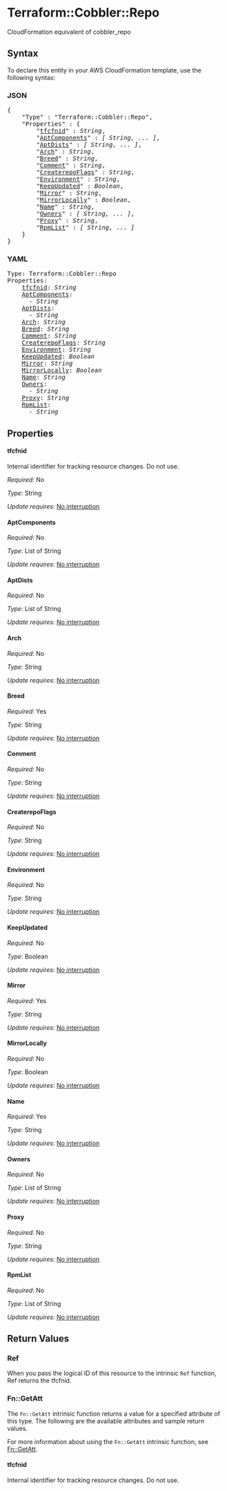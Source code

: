 # Terraform::Cobbler::Repo

CloudFormation equivalent of cobbler_repo

## Syntax

To declare this entity in your AWS CloudFormation template, use the following syntax:

### JSON

<pre>
{
    "Type" : "Terraform::Cobbler::Repo",
    "Properties" : {
        "<a href="#tfcfnid" title="tfcfnid">tfcfnid</a>" : <i>String</i>,
        "<a href="#aptcomponents" title="AptComponents">AptComponents</a>" : <i>[ String, ... ]</i>,
        "<a href="#aptdists" title="AptDists">AptDists</a>" : <i>[ String, ... ]</i>,
        "<a href="#arch" title="Arch">Arch</a>" : <i>String</i>,
        "<a href="#breed" title="Breed">Breed</a>" : <i>String</i>,
        "<a href="#comment" title="Comment">Comment</a>" : <i>String</i>,
        "<a href="#createrepoflags" title="CreaterepoFlags">CreaterepoFlags</a>" : <i>String</i>,
        "<a href="#environment" title="Environment">Environment</a>" : <i>String</i>,
        "<a href="#keepupdated" title="KeepUpdated">KeepUpdated</a>" : <i>Boolean</i>,
        "<a href="#mirror" title="Mirror">Mirror</a>" : <i>String</i>,
        "<a href="#mirrorlocally" title="MirrorLocally">MirrorLocally</a>" : <i>Boolean</i>,
        "<a href="#name" title="Name">Name</a>" : <i>String</i>,
        "<a href="#owners" title="Owners">Owners</a>" : <i>[ String, ... ]</i>,
        "<a href="#proxy" title="Proxy">Proxy</a>" : <i>String</i>,
        "<a href="#rpmlist" title="RpmList">RpmList</a>" : <i>[ String, ... ]</i>
    }
}
</pre>

### YAML

<pre>
Type: Terraform::Cobbler::Repo
Properties:
    <a href="#tfcfnid" title="tfcfnid">tfcfnid</a>: <i>String</i>
    <a href="#aptcomponents" title="AptComponents">AptComponents</a>: <i>
      - String</i>
    <a href="#aptdists" title="AptDists">AptDists</a>: <i>
      - String</i>
    <a href="#arch" title="Arch">Arch</a>: <i>String</i>
    <a href="#breed" title="Breed">Breed</a>: <i>String</i>
    <a href="#comment" title="Comment">Comment</a>: <i>String</i>
    <a href="#createrepoflags" title="CreaterepoFlags">CreaterepoFlags</a>: <i>String</i>
    <a href="#environment" title="Environment">Environment</a>: <i>String</i>
    <a href="#keepupdated" title="KeepUpdated">KeepUpdated</a>: <i>Boolean</i>
    <a href="#mirror" title="Mirror">Mirror</a>: <i>String</i>
    <a href="#mirrorlocally" title="MirrorLocally">MirrorLocally</a>: <i>Boolean</i>
    <a href="#name" title="Name">Name</a>: <i>String</i>
    <a href="#owners" title="Owners">Owners</a>: <i>
      - String</i>
    <a href="#proxy" title="Proxy">Proxy</a>: <i>String</i>
    <a href="#rpmlist" title="RpmList">RpmList</a>: <i>
      - String</i>
</pre>

## Properties

#### tfcfnid

Internal identifier for tracking resource changes. Do not use.

_Required_: No

_Type_: String

_Update requires_: [No interruption](https://docs.aws.amazon.com/AWSCloudFormation/latest/UserGuide/using-cfn-updating-stacks-update-behaviors.html#update-no-interrupt)

#### AptComponents

_Required_: No

_Type_: List of String

_Update requires_: [No interruption](https://docs.aws.amazon.com/AWSCloudFormation/latest/UserGuide/using-cfn-updating-stacks-update-behaviors.html#update-no-interrupt)

#### AptDists

_Required_: No

_Type_: List of String

_Update requires_: [No interruption](https://docs.aws.amazon.com/AWSCloudFormation/latest/UserGuide/using-cfn-updating-stacks-update-behaviors.html#update-no-interrupt)

#### Arch

_Required_: No

_Type_: String

_Update requires_: [No interruption](https://docs.aws.amazon.com/AWSCloudFormation/latest/UserGuide/using-cfn-updating-stacks-update-behaviors.html#update-no-interrupt)

#### Breed

_Required_: Yes

_Type_: String

_Update requires_: [No interruption](https://docs.aws.amazon.com/AWSCloudFormation/latest/UserGuide/using-cfn-updating-stacks-update-behaviors.html#update-no-interrupt)

#### Comment

_Required_: No

_Type_: String

_Update requires_: [No interruption](https://docs.aws.amazon.com/AWSCloudFormation/latest/UserGuide/using-cfn-updating-stacks-update-behaviors.html#update-no-interrupt)

#### CreaterepoFlags

_Required_: No

_Type_: String

_Update requires_: [No interruption](https://docs.aws.amazon.com/AWSCloudFormation/latest/UserGuide/using-cfn-updating-stacks-update-behaviors.html#update-no-interrupt)

#### Environment

_Required_: No

_Type_: String

_Update requires_: [No interruption](https://docs.aws.amazon.com/AWSCloudFormation/latest/UserGuide/using-cfn-updating-stacks-update-behaviors.html#update-no-interrupt)

#### KeepUpdated

_Required_: No

_Type_: Boolean

_Update requires_: [No interruption](https://docs.aws.amazon.com/AWSCloudFormation/latest/UserGuide/using-cfn-updating-stacks-update-behaviors.html#update-no-interrupt)

#### Mirror

_Required_: Yes

_Type_: String

_Update requires_: [No interruption](https://docs.aws.amazon.com/AWSCloudFormation/latest/UserGuide/using-cfn-updating-stacks-update-behaviors.html#update-no-interrupt)

#### MirrorLocally

_Required_: No

_Type_: Boolean

_Update requires_: [No interruption](https://docs.aws.amazon.com/AWSCloudFormation/latest/UserGuide/using-cfn-updating-stacks-update-behaviors.html#update-no-interrupt)

#### Name

_Required_: Yes

_Type_: String

_Update requires_: [No interruption](https://docs.aws.amazon.com/AWSCloudFormation/latest/UserGuide/using-cfn-updating-stacks-update-behaviors.html#update-no-interrupt)

#### Owners

_Required_: No

_Type_: List of String

_Update requires_: [No interruption](https://docs.aws.amazon.com/AWSCloudFormation/latest/UserGuide/using-cfn-updating-stacks-update-behaviors.html#update-no-interrupt)

#### Proxy

_Required_: No

_Type_: String

_Update requires_: [No interruption](https://docs.aws.amazon.com/AWSCloudFormation/latest/UserGuide/using-cfn-updating-stacks-update-behaviors.html#update-no-interrupt)

#### RpmList

_Required_: No

_Type_: List of String

_Update requires_: [No interruption](https://docs.aws.amazon.com/AWSCloudFormation/latest/UserGuide/using-cfn-updating-stacks-update-behaviors.html#update-no-interrupt)

## Return Values

### Ref

When you pass the logical ID of this resource to the intrinsic `Ref` function, Ref returns the tfcfnid.

### Fn::GetAtt

The `Fn::GetAtt` intrinsic function returns a value for a specified attribute of this type. The following are the available attributes and sample return values.

For more information about using the `Fn::GetAtt` intrinsic function, see [Fn::GetAtt](https://docs.aws.amazon.com/AWSCloudFormation/latest/UserGuide/intrinsic-function-reference-getatt.html).

#### tfcfnid

Internal identifier for tracking resource changes. Do not use.

